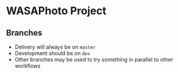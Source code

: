 # WASAPhoto Project

## Branches

* Delivery will always be on `master`
* Development should be on `dev`
* Other branches may be used to try something in parallel to other workflows
